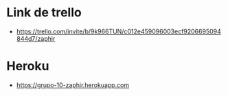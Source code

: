 # Link de trello

- https://trello.com/invite/b/9k966TUN/c012e459096003ecf9206695094844d7/zaphir

# Heroku

- https://grupo-10-zaphir.herokuapp.com